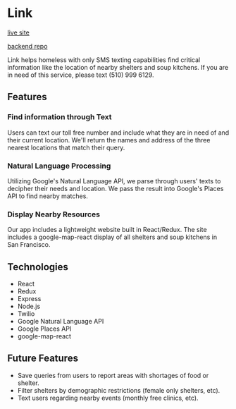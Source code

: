 # Link
[live site](http://link.jchuc.me)

[backend repo](https://github.com/Strauaar/Link-Backend)

Link helps homeless with only SMS texting capabilities find critical information like the location of nearby shelters and soup kitchens. If you are in need of this service, please text (510) 999 6129.

## Features
### Find information through Text
Users can text our toll free number and include what they are in need of and their current location. We'll return the names and address of the three nearest locations that match their query.

### Natural Language Processing
Utilizing Google's Natural Language API, we parse through users' texts to decipher their needs and location. We pass the result into Google's Places API to find nearby matches.

### Display Nearby Resources
Our app includes a lightweight website built in React/Redux. The site includes a google-map-react display of all shelters and soup kitchens in San Francisco.

## Technologies
* React
* Redux
* Express
* Node.js
* Twilio
* Google Natural Language API
* Google Places API
* google-map-react

## Future Features
* Save queries from users to report areas with shortages of food or shelter.
* Filter shelters by demographic restrictions (female only shelters, etc).
* Text users regarding nearby events (monthly free clinics, etc).
